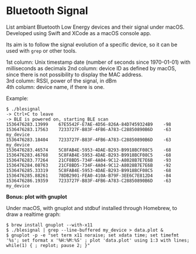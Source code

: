 # Bluetooth Signal

List ambiant Bluetooth Low Energy devices and their signal under macOS.
Developed using Swift and XCode as a macOS console app.

Its aim is to follow the signal evolution of a specific device, so it can be used with `grep` or other tools.

1st column: Unix timestamp date (number of seconds since 1970-01-01) with milliseconds as decimals
2nd column: device ID as defined by macOS, since there is not possibility to display the MAC address.  
3rd column: RSSI, power of the signal, in dBm  
4th column: device name, if there is one.  

Example:

    $ ./blesignal
    -> Ctrl+C to leave
    -> BLE is powered on, starting BLE scan
    1536476283.13999	67E5542F-E7AE-4D56-826A-84D7459324B9	-98	
    1536476283.17563	7233727F-B83F-4FB6-A783-C28850890B6D	-63	my_device
    1536476283.18404	7233727F-B83F-4FB6-A783-C28850890B6D	-63	my_device
    1536476283.46574	5C8FAB4E-5953-4DAE-B293-B9918BCF08C5	-68	
    1536476283.46768	5C8FAB4E-5953-4DAE-B293-B9918BCF08C5	-68	
    1536476283.77264	21CF8BD5-734F-4A04-9C12-A8028B7E7E6B	-93	
    1536476284.08763	21CF8BD5-734F-4A04-9C12-A8028B7E7E6B	-92	
    1536476285.33319	5C8FAB4E-5953-4DAE-B293-B9918BCF08C5	-68	
    1536476285.88261	78DB2901-FEA0-410A-B79F-3EE6C7E812D4	-84	
    1536476286.19359	7233727F-B83F-4FB6-A783-C28850890B6D	-63	my_device


**Bonus: plot with gnuplot**

Under macOS, with gnuplot and stdbuf installed through Homebrew, to draw a realtime graph:

    $ brew install gnuplot --with-x11
    $ ./blesignal | grep --line-buffered my_device > data.plot &
    $ gnuplot -p -e "set term x11 noraise; set xdata time; set timefmt '%s'; set format x '%H:%M:%S' ; plot 'data.plot' using 1:3 with lines;  while(1) { ; replot; pause 2; }"
